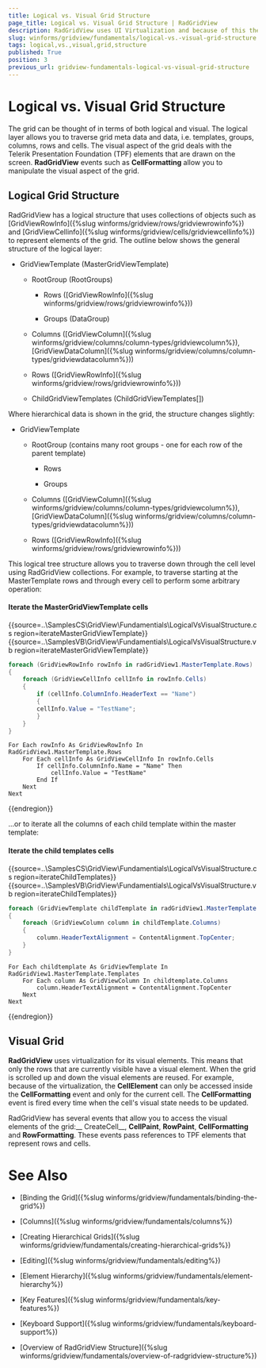 ```yaml
---
title: Logical vs. Visual Grid Structure
page_title: Logical vs. Visual Grid Structure | RadGridView
description: RadGridView uses UI Virtualization and because of this the visual representation does not match the logical one.  
slug: winforms/gridview/fundamentals/logical-vs.-visual-grid-structure
tags: logical,vs.,visual,grid,structure
published: True
position: 3
previous_url: gridview-fundamentals-logical-vs-visual-grid-structure
---
```


# Logical vs. Visual Grid Structure

The grid can be thought of in terms of both logical and visual. The logical layer allows you to traverse grid meta data and data, i.e. templates, groups, columns, rows and cells. The visual aspect of the grid deals with the Telerik Presentation Foundation (TPF) elements that are drawn on the screen. __RadGridView__ events such as __CellFormatting__ allow you to manipulate the visual aspect of the grid.

## Logical Grid Structure

RadGridView has a logical structure that uses collections of objects such as [GridViewRowInfo]({%slug winforms/gridview/rows/gridviewrowinfo%}) and [GridViewCellinfo]({%slug winforms/gridview/cells/gridviewcellinfo%}) to represent elements of the grid. The outline below shows the general structure of the logical layer:
      	

* GridViewTemplate (MasterGridViewTemplate)

   * RootGroup (RootGroups)

      * Rows ([GridViewRowInfo]({%slug winforms/gridview/rows/gridviewrowinfo%}))

      * Groups (DataGroup)

   * Columns ([GridViewColumn]({%slug winforms/gridview/columns/column-types/gridviewcolumn%}), [GridViewDataColumn]({%slug winforms/gridview/columns/column-types/gridviewdatacolumn%}))

   * Rows ([GridViewRowInfo]({%slug winforms/gridview/rows/gridviewrowinfo%}))

   * ChildGridViewTemplates (ChildGridViewTemplates[])

Where hierarchical data is shown in the grid, the structure changes slightly:

* GridViewTemplate

   * RootGroup (contains many root groups - one for each row of the parent template)

      * Rows

      * Groups

   * Columns ([GridViewColumn]({%slug winforms/gridview/columns/column-types/gridviewcolumn%}), [GridViewDataColumn]({%slug winforms/gridview/columns/column-types/gridviewdatacolumn%}))

   * Rows ([GridViewRowInfo]({%slug winforms/gridview/rows/gridviewrowinfo%}))

This logical tree structure allows you to traverse down through the cell level using RadGridView collections. For example, to traverse starting at the MasterTemplate rows and through every cell to perform some arbitrary operation:

#### Iterate the MasterGridViewTemplate cells

{{source=..\SamplesCS\GridView\Fundamentials\LogicalVsVisualStructure.cs region=iterateMasterGridViewTemplate}} 
{{source=..\SamplesVB\GridView\Fundamentials\LogicalVsVisualStructure.vb region=iterateMasterGridViewTemplate}} 

````C#
foreach (GridViewRowInfo rowInfo in radGridView1.MasterTemplate.Rows)
{
    foreach (GridViewCellInfo cellInfo in rowInfo.Cells)
    {
        if (cellInfo.ColumnInfo.HeaderText == "Name")
        {
        cellInfo.Value = "TestName";
        }
    }
}

````
````VB.NET
For Each rowInfo As GridViewRowInfo In RadGridView1.MasterTemplate.Rows
    For Each cellInfo As GridViewCellInfo In rowInfo.Cells
        If cellInfo.ColumnInfo.Name = "Name" Then
            cellInfo.Value = "TestName"
        End If
    Next
Next

````

{{endregion}} 

...or to iterate all the columns of each child template within the master template:

#### Iterate the child templates cells

{{source=..\SamplesCS\GridView\Fundamentials\LogicalVsVisualStructure.cs region=iterateChildTemplates}} 
{{source=..\SamplesVB\GridView\Fundamentials\LogicalVsVisualStructure.vb region=iterateChildTemplates}} 

````C#
foreach (GridViewTemplate childTemplate in radGridView1.MasterTemplate.Templates)
{
    foreach (GridViewColumn column in childTemplate.Columns)
    {
        column.HeaderTextAlignment = ContentAlignment.TopCenter;
    }
}

````
````VB.NET
For Each childtemplate As GridViewTemplate In RadGridView1.MasterTemplate.Templates
    For Each column As GridViewColumn In childtemplate.Columns
        column.HeaderTextAlignment = ContentAlignment.TopCenter
    Next
Next

````

{{endregion}} 

## Visual Grid

__RadGridView__ uses virtualization for its visual elements. This means that only the rows that are currently visible have a visual element. When the grid is scrolled up and down the visual elements are reused. For example, because of the virtualization, the __CellElement__ can only be accessed inside the __CellFormatting__ event and only for the current cell. The __CellFormatting__ event is fired every time when the cell's visual state needs to be updated.
      	

RadGridView has several events that allow you to access the visual elements of the grid:__ CreateCell__, __CellPaint__, __RowPaint__, __CellFormatting__ and __RowFormatting__. These events pass references to TPF elements that represent rows and cells. 



# See Also
* [Binding the Grid]({%slug winforms/gridview/fundamentals/binding-the-grid%})

* [Columns]({%slug winforms/gridview/fundamentals/columns%})

* [Creating Hierarchical Grids]({%slug winforms/gridview/fundamentals/creating-hierarchical-grids%})

* [Editing]({%slug winforms/gridview/fundamentals/editing%})

* [Element Hierarchy]({%slug winforms/gridview/fundamentals/element-hierarchy%})

* [Key Features]({%slug winforms/gridview/fundamentals/key-features%})

* [Keyboard Support]({%slug winforms/gridview/fundamentals/keyboard-support%})

* [Overview of RadGridView Structure]({%slug winforms/gridview/fundamentals/overview-of-radgridview-structure%})


